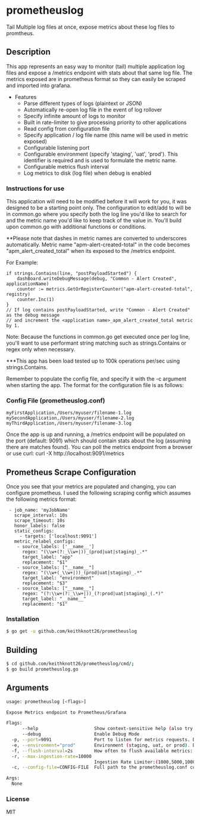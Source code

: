 # prometheuslog
Tail Multiple log files at once, expose metrics about these log files to promtheus.

## Description
This app represents an easy way to monitor (tail) multiple application log files and expose a /metrics endpoint with stats about that same log file. The metrics exposed are in prometheus format so they can easily be scraped and imported into grafana.

* Features
  * Parse different types of logs (plaintext or JSON)
  * Automatically re-open log file in the event of log rollover
  * Specify infinite amount of logs to monitor
  * Built in rate-limiter to give processing priority to other applications
  * Read config from configuration file
  * Specify application / log file name (this name will be used in metric exposed)
  * Configurable listening port
  * Configurable environment (specify 'staging', 'uat', 'prod'). This identifier is required and is used to formulate the metric name.
  * Configurable metrics flush interval
  * Log metrics to disk (log file) when debug is enabled

### Instructions for use
This application will need to be modified before it will work for you, it was designed to be a starting point only. The configuration to edit/add to will be in common.go where you specify both the log line you'd like to search for and the metric name you'd like to keep track of the value in. You'll build upon common.go with additional functions or conditions.

**Please note that dashes in metric names are converted to underscores automatically. Metric name "apm-alert-created-total" in the code becomes "apm_alert_created_total" when its exposed to the /metrics endpoint.

For Example:
```
if strings.Contains(line, "postPayloadStarted") {
    dashBoard.writeDebugMessage(debug, "Common - Alert Created", applicationName)
    counter := metrics.GetOrRegisterCounter("apm-alert-created-total", registry)
    counter.Inc(1)
}
// If log contains postPayloadStarted, write "Common - Alert Created" as the debug message
// and increment the <application name>_apm_alert_created_total metric by 1.
```

Note: Because the functions in common.go get executed once per log line, you'll want to use performant string matching such as strings.Contains or regex only when necessary.

***This app has been load tested up to 100k operations per/sec using strings.Contains.

Remember to populate the config file, and specify it with the -c argument when starting the app. The format for the configuration file is as follows:

### Config File (prometheuslog.conf)
```
myFirstApplication,/Users/myuser/filename-1.log
mySecondApplication,/Users/myuser/filename-2.log
myThirdApplication,/Users/myuser/filename-3.log
```

Once the app is up and running, a /metrics endpoint will be populated on the port (default: 9091) which should contain stats about the log (assuming there are matches found). You can poll the metrics endpoint from a browser or use curl: curl -X http://localhost:9091/metrics

## Prometheus Scrape Configuration
Once you see that your metrics are populated and changing, you can configure prometheus.  I used the following scraping config which assumes the following metrics format:   <applicationname>_<environment>_<metricname>

```
 - job_name: 'myJobName'
   scrape_interval: 10s
   scrape_timeout: 10s
   honor_labels: false
   static_configs:
     - targets: ['localhost:9091']
   metric_relabel_configs:
    - source_labels: ['__name__']
      regex: "(\\w+(?:_\\w+|))_(prod|uat|staging)_.*"
      target_label: "app"
      replacement: "$1"
    - source_labels: ["__name__"]
      regex: "(\\w+(_\\w+|))_(prod|uat|staging)_.*"
      target_label: "environment"
      replacement: "$3"
    - source_labels: ["__name__"]
      regex: "(?:\\w+(?:_\\w+|))_(?:prod|uat|staging)_(.*)"
      target_label: "__name__"
      replacement: "$1"
```

### Installation
```bash
$ go get -u github.com/keithknott26/prometheuslog
```
## Building
```bash
$ cd github.com/keithknott26/prometheuslog/cmd/;
$ go build prometheuslog.go
```
## Arguments
```bash
usage: prometheuslog [<flags>]

Expose Metrics endpoint to Prometheus/Grafana

Flags:
      --help                     Show context-sensitive help (also try --help-long and --help-man).
      --debug                    Enable Debug Mode
  -p, --port=9091                Port to listen for metrics requests. Default: 9091
  -e, --environment="prod"       Environment (staging, uat, or prod). Default: prod
  -f, --flush-interval=2s        How often to flush available metrics: (1s,5s,15s,1h,etc) (default: 2s) ...)
  -r, --max-ingestion-rate=10000  
                                 Ingestion Rate Limiter:(1000,5000,10000,etc) in operations per/sec (default: 10000) ...)
  -c, --config-file=CONFIG-FILE  Full path to the prometheuslog.conf config file.

Args:
  None
```

### License
MIT
